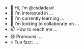 - 👋 Hi, I’m @csdadasd
- 👀 I’m interested in ...
- 🌱 I’m currently learning ...
- 💞️ I’m looking to collaborate on ...
- 📫 How to reach me ...
- 😄 Pronouns: ...
- ⚡ Fun fact: ...

<!---
csdadasd/csdadasd is a ✨ special ✨ repository because its `README.md` (this file) appears on your GitHub profile.
You can click the Preview link to take a look at your changes.
--->
